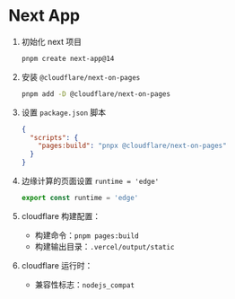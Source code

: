 # Next App

1. 初始化 next 项目

   ```bash
   pnpm create next-app@14
   ```

2. 安装 `@cloudflare/next-on-pages`

   ```bash
   pnpm add -D @cloudflare/next-on-pages
   ```

3. 设置 `package.json` 脚本

   ```json
   {
     "scripts": {
       "pages:build": "pnpx @cloudflare/next-on-pages"
     }
   }
   ```

4. 边缘计算的页面设置 `runtime = 'edge'`

   ```ts
   export const runtime = 'edge'
   ```

5. cloudflare 构建配置：

   - 构建命令：`pnpm pages:build`
   - 构建输出目录：`.vercel/output/static`

6. cloudflare 运行时：

   - 兼容性标志：`nodejs_compat`
